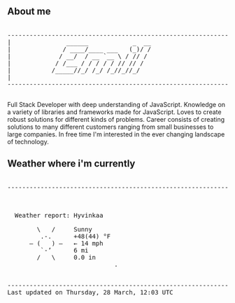 ## About me

<pre>

--------------------------------------------------------------------------------------
|			    ______            _  __
|			   / ____/____ ___   (_)/ /
|			  / __/  / __ `__ \ / // / 
|			 / /___ / / / / / // // /  
|			/_____//_/ /_/ /_//_//_/   
|                           
--------------------------------------------------------------------------------------

</pre>

Full Stack Developer with deep understanding of JavaScript. Knowledge on a variety of libraries and frameworks made for JavaScript. Loves to create robust solutions for different kinds of problems. Career consists of creating solutions to many different customers ranging from small businesses to large companies. In free time I'm interested in the ever changing landscape of technology. 



## Weather where i'm currently  

<pre>

--------------------------------------------------------------------------------------


 
  Weather report: Hyvinkaa  
    
        \   /     Sunny  
         .-.      +48(44) °F  
      ― (   ) ―   ← 14 mph  
         `-’      6 mi  
        /   \     0.0 in  
                             .


--------------------------------------------------------------------------------------
Last updated on Thursday, 28 March, 12:03 UTC
</pre>
